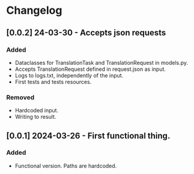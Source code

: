 # Changelog

## [0.0.2] 24-03-30 - Accepts json requests

### Added
- Dataclasses for TranslationTask and TranslationRequest in models.py.
- Accepts TranslationRequest defined in request.json as input.
- Logs to logs.txt, independently of the input.
- First tests and tests resources.

### Removed
- Hardcoded input.
- Writing to result.

## [0.0.1] 2024-03-26 - First functional thing.

### Added
- Functional version. Paths are hardcoded.